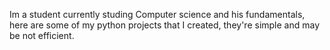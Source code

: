 Im a student currently studing Computer science and his fundamentals, here are some of my python projects that I created, they're simple and may be not efficient.
